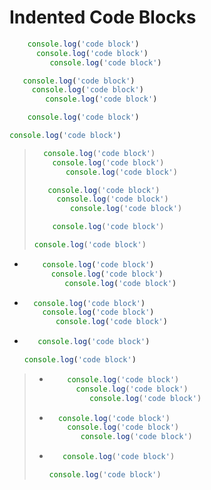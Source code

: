# Indented Code Blocks

```js
    console.log('code block')
      console.log('code block')
         console.log('code block')
```

 ```js
    console.log('code block')
      console.log('code block')
         console.log('code block')
 ```

```js
    console.log('code block')
  ```

   ```js
   console.log('code block')
   ```

>```js
>   console.log('code block')
>     console.log('code block')
>        console.log('code block')
>```
>
>  ```js
>     console.log('code block')
>       console.log('code block')
>          console.log('code block')
>  ```
>
> ```js
>     console.log('code block')
>   ```
>
>    ```js
>    console.log('code block')
>    ```

- ```js
      console.log('code block')
        console.log('code block')
           console.log('code block')
  ```

-   ```js
      console.log('code block')
        console.log('code block')
           console.log('code block')
    ```

-  ```js
      console.log('code block')
    ```

     ```js
     console.log('code block')
     ```

> - ```js
>       console.log('code block')
>         console.log('code block')
>            console.log('code block')
>   ```
>
> -   ```js
>       console.log('code block')
>         console.log('code block')
>            console.log('code block')
>     ```
>
> -  ```js
>       console.log('code block')
>     ```
>
>      ```js
>      console.log('code block')
>      ```
